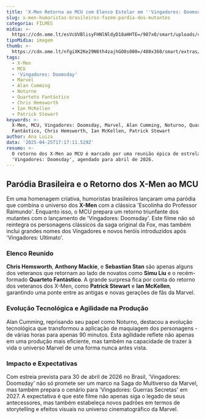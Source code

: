 ```yaml
---
title: 'X-Men Retorna ao MCU com Elenco Estelar em ''Vingadores: Doomsday'''
slug: x-men-humoristas-brasileiros-fazem-pardia-dos-mutantes
categoria: FILMES
midia: >-
  https://cdn.ome.lt/esVcUVBlisyFHNlNldyD18aHHTE=/987x0/smart/uploads/conteudo/fotos/OMELETE_CAPA_-_2025-04-25T135419.169.png
tipoMidia: imagem
thumb: >-
  https://cdn.ome.lt/nfgiXK2Ke29N6th4zajhGO8s000=/480x360/smart/extras/conteudos/omelete_THUMB_-_2025-04-25T135509.804.png
tags:
  - X-Men
  - MCU
  - 'Vingadores: Doomsday'
  - Marvel
  - Alan Cumming
  - Noturno
  - Quarteto Fantástico
  - Chris Hemsworth
  - Ian McKellen
  - Patrick Stewart
keywords: >-
  X-Men, MCU, Vingadores: Doomsday, Marvel, Alan Cumming, Noturno, Quarteto
  Fantástico, Chris Hemsworth, Ian McKellen, Patrick Stewart
author: Ana Luiza
data: '2025-04-25T17:17:11.529Z'
resumo: >-
  O retorno dos X-Men ao MCU é marcado por uma reunião épica de estrelas em
  'Vingadores: Doomsday', agendado para abril de 2026.
---
```


## Paródia Brasileira e o Retorno dos X-Men ao MCU

<blockquote class="twitter-tweet"><a href="https://twitter.com/user/status/1915605838053490963"></a></blockquote>

Em uma homenagem criativa, humoristas brasileiros lançaram uma paródia que combina o universo dos **X-Men** com a clássica 'Escolinha do Professor Raimundo'. Enquanto isso, o MCU prepara um retorno triunfante dos mutantes com o lançamento de 'Vingadores: Doomsday'. Este filme não só reintegra os personagens clássicos da saga original da Fox, mas também inclui grandes nomes dos Vingadores e novos heróis introduzidos após 'Vingadores: Ultimato'.

### Elenco Reunido

**Chris Hemsworth**, **Anthony Mackie**, e **Sebastian Stan** são apenas alguns dos veteranos que retornam ao lado de novatos como **Simu Liu** e o recém-formado **Quarteto Fantástico**. A grande surpresa fica por conta do retorno dos veteranos dos X-Men, como **Patrick Stewart** e **Ian McKellen**, garantindo uma ponte entre as antigas e novas gerações de fãs da Marvel.

### Evolução Tecnológica e Agilidade na Produção

Alan Cumming, reprisando seu papel como Noturno, destacou a evolução tecnológica que transformou a aplicação de maquiagem dos personagens - de várias horas para apenas 90 minutos. Esta agilidade reflete não apenas em uma produção mais eficiente, mas também na capacidade de trazer à vida o universo Marvel de uma forma nunca antes vista.

### Impacto e Expectativas

Com estreia prevista para 30 de abril de 2026 no Brasil, 'Vingadores: Doomsday' não só promete ser um marco na Saga do Multiverso da Marvel, mas também prepara o cenário para 'Vingadores: Guerras Secretas' em 2027. A expectativa é que este filme não apenas siga o legado de seus antecessores, mas também estabeleça novos padrões em termos de storytelling e efeitos visuais no universo cinematográfico da Marvel.
